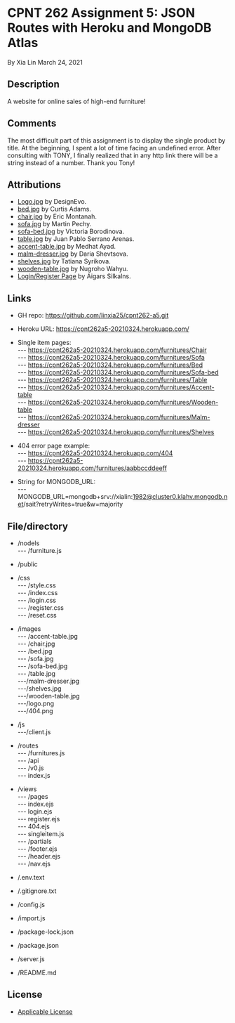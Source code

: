 ﻿# CPNT 262 Assignment 5: JSON Routes with Heroku and MongoDB Atlas
By Xia Lin March 24, 2021

## Description
A website for online sales of high-end furniture!

## Comments

The most difficult part of this assignment is to display the single product by title. At the beginning, I spent a lot of time facing an undefined error. After consulting with TONY, I finally realized that in any http link there will be a string instead of a number. Thank you Tony!

## Attributions
- [Logo.jpg](https://www.designevo.com/ "Logo") by DesignEvo.
- [bed.jpg](https://www.pexels.com/photo/brown-wooden-bed-inside-bedroom-3773575/ "bed") by Curtis Adams.
- [chair.jpg](https://www.pexels.com/photo/two-assorted-color-padded-chairs-near-side-table-1350789/ "chair") by Eric Montanah.
- [sofa.jpg](https://www.pexels.com/photo/2-seat-orange-leather-sofa-beside-wall-1866149/ "sofa") by Martin Pechy.
- [sofa-bed.jpg](https://www.pexels.com/photo/empty-bedroom-set-1648768/ "sofa-bed") by Victoria Borodinova.
- [table.jpg](https://www.pexels.com/photo/glass-bottle-filled-with-black-straw-on-brown-wooden-table-890669/ "table") by Juan Pablo Serrano Arenas.
- [accent-table.jpg](https://www.pexels.com/photo/white-and-black-desk-beside-bed-and-window-439227/"accent-table.jpg") by Medhat Ayad.
- [malm-dresser.jpg](https://www.pexels.com/photo/photo-of-brown-wooden-3-drawer-malm-dresser-with-black-plastic-case-879821/) by Daria Shevtsova.
- [shelves.jpg](https://www.pexels.com/photo/interior-of-children-bedroom-with-wooden-furniture-and-toys-and-globe-placed-on-shelves-in-room-3932930/) by Tatiana Syrikova.
- [wooden-table.jpg](https://www.pexels.com/photo/brown-wooden-table-with-chair-3097112/) by Nugroho Wahyu.
- [Login/Register Page](https://codepen.io/colorlib/pen/rxddKy) by Aigars Silkalns.

## Links
- GH repo: https://github.com/linxia25/cpnt262-a5.git
- Heroku URL: https://cpnt262a5-20210324.herokuapp.com/
- Single item pages:<br />
--- https://cpnt262a5-20210324.herokuapp.com/furnitures/Chair<br />
--- https://cpnt262a5-20210324.herokuapp.com/furnitures/Sofa<br />
--- https://cpnt262a5-20210324.herokuapp.com/furnitures/Bed<br />
--- https://cpnt262a5-20210324.herokuapp.com/furnitures/Sofa-bed<br />
--- https://cpnt262a5-20210324.herokuapp.com/furnitures/Table<br />
--- https://cpnt262a5-20210324.herokuapp.com/furnitures/Accent-table<br />
--- https://cpnt262a5-20210324.herokuapp.com/furnitures/Wooden-table<br />
--- https://cpnt262a5-20210324.herokuapp.com/furnitures/Malm-dresser<br />
--- https://cpnt262a5-20210324.herokuapp.com/furnitures/Shelves<br />

- 404 error page example:<br />
--- https://cpnt262a5-20210324.herokuapp.com/404<br />
--- https://cpnt262a5-20210324.herokuapp.com/furnitures/aabbccddeeff<br />

- String for MONGODB_URL:<br />
--- MONGODB_URL=mongodb+srv://xialin:1982@cluster0.klahv.mongodb.net/sait?retryWrites=true&w=majority

## File/directory
- /nodels<br />
--- /furniture.js<br />

- /public<br />
- /css<br />
--- /style.css<br />
--- /index.css<br />
--- /login.css<br />
--- /register.css<br />
--- /reset.css<br />
- /images<br />
--- /accent-table.jpg<br />
--- /chair.jpg<br />
--- /bed.jpg<br />
--- /sofa.jpg<br />
--- /sofa-bed.jpg<br />
--- /table.jpg<br />
---/malm-dresser.jpg<br />
---/shelves.jpg<br />
---/wooden-table.jpg<br />
---/logo.png<br />
---/404.png<br />
- /js<br />
---/client.js<br />
- /routes<br />
--- /furnitures.js<br />
--- /api<br />
  --- /v0.js<br />
--- index.js<br />

- /views<br />
--- /pages<br />
  --- index.ejs<br />
  --- login.ejs<br />
  --- register.ejs<br />
  --- 404.ejs<br />
  --- singleitem.js<br />
--- /partials<br />
  --- /footer.ejs<br />
  --- /header.ejs<br />
  --- /nav.ejs<br />

- /.env.text

- /.gitignore.txt

- /config.js

- /import.js

- /package-lock.json

- /package.json

- /server.js

- /README.md

## License
- [Applicable License](https://creativecommons.org/licenses/by/4.0/legalcode "Applicable License")